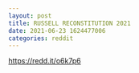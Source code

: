 ```yaml
--- 
layout: post 
title: RUSSELL RECONSTITUTION 2021 
date: 2021-06-23 1624477006 
categories: reddit 
--- 
```

https://redd.it/o6k7p6
